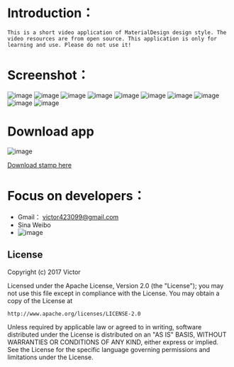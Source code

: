 # Introduction：
	This is a short video application of MaterialDesign design style. The video resources are from open source. This application is only for learning and use. Please do not use it!

# Screenshot：
![image](https://github.com/Victor2018/FunnyClips/raw/master/SrceenShot/st_1.png)
![image](https://github.com/Victor2018/FunnyClips/raw/master/SrceenShot/st_2.png)
![image](https://github.com/Victor2018/FunnyClips/raw/master/SrceenShot/st_3.png)
![image](https://github.com/Victor2018/FunnyClips/raw/master/SrceenShot/st_4.png)
![image](https://github.com/Victor2018/FunnyClips/raw/master/SrceenShot/st_5.png)
![image](https://github.com/Victor2018/FunnyClips/raw/master/SrceenShot/st_6.png)
![image](https://github.com/Victor2018/FunnyClips/raw/master/SrceenShot/st_7.png)
![image](https://github.com/Victor2018/FunnyClips/raw/master/SrceenShot/st_8.png)
![image](https://github.com/Victor2018/FunnyClips/raw/master/SrceenShot/st_9.png)
![image](https://github.com/Victor2018/FunnyClips/raw/master/SrceenShot/st_10.png)

# Download app
![image](https://github.com/Victor2018/FunnyClips/raw/master/SrceenShot/download.png)

[Download stamp here](https://github.com/Victor2018/FunnyClips/raw/master/app/FunnyClips.apk)

# Focus on developers：
- Gmail： victor423099@gmail.com
- Sina Weibo
- ![image](https://github.com/Victor2018/FunnyClips/raw/master/SrceenShot/sina_weibo.jpg)

## License

Copyright (c) 2017 Victor

Licensed under the Apache License, Version 2.0 (the "License");
you may not use this file except in compliance with the License.
You may obtain a copy of the License at

    http://www.apache.org/licenses/LICENSE-2.0

Unless required by applicable law or agreed to in writing, software
distributed under the License is distributed on an "AS IS" BASIS,
WITHOUT WARRANTIES OR CONDITIONS OF ANY KIND, either express or implied.
See the License for the specific language governing permissions and
limitations under the License.



